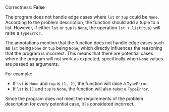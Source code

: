 Correctness: **False**

The program does not handle edge cases where `lst` or `tup` could be `None`. According to the problem description, the function should add a tuple to a list. However, if either `lst` or `tup` is `None`, the operation `lst + list(tup)` will raise a `TypeError`. 

The annotations mention that the function does not handle edge cases such as `lst` being `None` or `tup` being `None`, which directly influences the reasoning that the program is incorrect. This means that there are potential cases where the program will not work as expected, specifically when `None` values are passed as arguments.

For example:
- If `lst` is `None` and `tup` is `(1, 2)`, the function will raise a `TypeError`.
- If `lst` is `[]` and `tup` is `None`, the function will also raise a `TypeError`.

Since the program does not meet the requirements of the problem description for every potential case, it is considered incorrect.